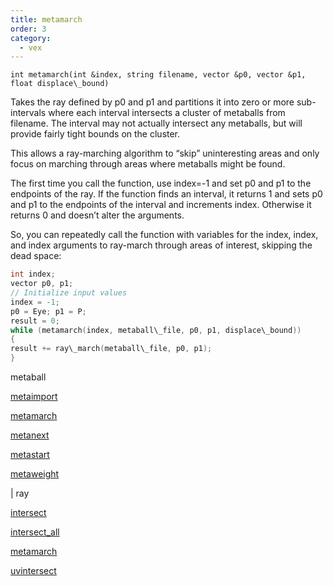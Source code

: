 ```yaml
---
title: metamarch
order: 3
category:
  - vex
---
```


`int metamarch(int &index, string filename, vector &p0, vector &p1, float displace\_bound)`

Takes the ray defined by p0 and p1 and partitions it into zero
or more sub-intervals where each interval intersects a cluster of
metaballs from filename. The interval may not actually intersect any
metaballs, but will provide fairly tight bounds on the cluster.

This allows a ray-marching algorithm to “skip” uninteresting areas and
only focus on marching through areas where metaballs might be found.

The first time you call the function, use index=-1 and set p0
and p1 to the endpoints of the ray. If the function finds an
interval, it returns 1 and sets p0 and p1 to the endpoints of
the interval and increments index. Otherwise it returns 0 and
doesn’t alter the arguments.

So, you can repeatedly call the function with variables for the
index, index, and index arguments to ray-march through areas
of interest, skipping the dead space:

```c
int index;
vector p0, p1;
// Initialize input values
index = -1;
p0 = Eye; p1 = P;
result = 0;
while (metamarch(index, metaball\_file, p0, p1, displace\_bound))
{
result += ray\_march(metaball\_file, p0, p1);
}

```


metaball

[metaimport](metaimport.html)

[metamarch](metamarch.html)

[metanext](metanext.html)

[metastart](metastart.html)

[metaweight](metaweight.html)

|
ray

[intersect](intersect.html)

[intersect_all](intersect_all.html)

[metamarch](metamarch.html)

[uvintersect](uvintersect.html)
